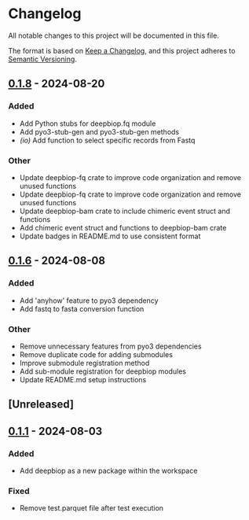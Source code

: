 # Changelog

All notable changes to this project will be documented in this file.

The format is based on [Keep a Changelog](https://keepachangelog.com/en/1.0.0/),
and this project adheres to [Semantic Versioning](https://semver.org/spec/v2.0.0.html).

## [0.1.8](https://github.com/cauliyang/DeepBioP/compare/deepbiop-fq-v0.1.7...deepbiop-fq-v0.1.8) - 2024-08-20

### Added
- Add Python stubs for deepbiop.fq module
- Add pyo3-stub-gen and pyo3-stub-gen methods
- *(io)* Add function to select specific records from Fastq

### Other
- Update deepbiop-fq crate to improve code organization and remove unused functions
- Update deepbiop-fq crate to improve code organization and remove unused functions
- Update deepbiop-bam crate to include chimeric event struct and functions
- Add chimeric event struct and functions to deepbiop-bam crate
- Update badges in README.md to use consistent format

## [0.1.6](https://github.com/cauliyang/DeepBioP/compare/deepbiop-fq-v0.1.5...deepbiop-fq-v0.1.6) - 2024-08-08

### Added
- Add 'anyhow' feature to pyo3 dependency
- Add fastq to fasta conversion function

### Other
- Remove unnecessary features from pyo3 dependencies
- Remove duplicate code for adding submodules
- Improve submodule registration method
- Add sub-module registration for deepbiop modules
- Update README.md setup instructions

## \[Unreleased\]

## [0.1.1](https://github.com/cauliyang/DeepBioP/compare/deepbiop-fq-v0.1.0...deepbiop-fq-v0.1.1) - 2024-08-03

### Added

- Add deepbiop as a new package within the workspace

### Fixed

- Remove test.parquet file after test execution
